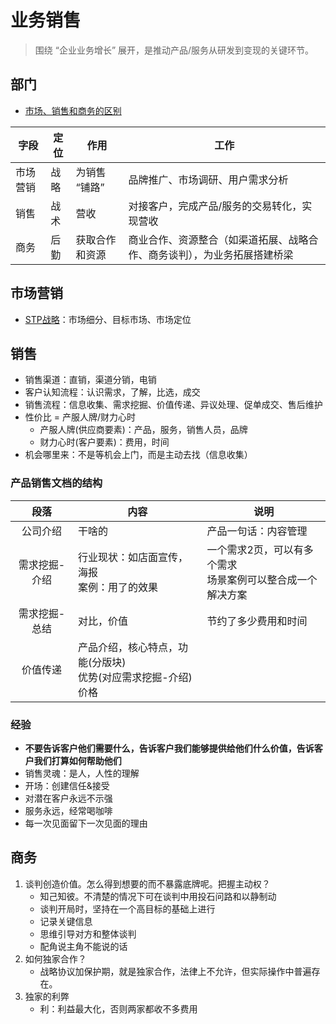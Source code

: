 # 业务销售
> 围绕 “企业业务增长” 展开，是推动产品/服务从研发到变现的关键环节。

## 部门
* [市场、销售和商务的区别](http://www.jianshu.com/p/7a9feae822e5)

| 字段 | 定位 | 作用 | 工作 |
| - | - | - | - |
| 市场营销 | 战略 | 为销售 “铺路” | 品牌推广、市场调研、用户需求分析 |
| 销售 | 战术 | 营收 | 对接客户，完成产品/服务的交易转化，实现营收 |
| 商务 | 后勤 | 获取合作和资源 | 商业合作、资源整合（如渠道拓展、战略合作、商务谈判），为业务拓展搭建桥梁 |

## 市场营销
* [STP战略](https://baike.baidu.com/item/STP%E6%88%98%E7%95%A5/5387830)：市场细分、目标市场、市场定位

## 销售
* 销售渠道：直销，渠道分销，电销
* 客户认知流程：认识需求，了解，比选，成交
* 销售流程：信息收集、需求挖掘、价值传递、异议处理、促单成交、售后维护
* 性价比 = 产服人牌/财力心时
    * 产服人牌(供应商要素)：产品，服务，销售人员，品牌
    * 财力心时(客户要素)：费用，时间
* 机会哪里来：不是等机会上门，而是主动去找（信息收集）

### 产品销售文档的结构
| 段落 | 内容 | 说明 |
| :-: | - | - |
| 公司介绍 | 干啥的 | 产品一句话：内容管理 |
| 需求挖掘-介绍 | 行业现状：如店面宣传，海报 <br> 案例：用了的效果 | 一个需求2页，可以有多个需求 <br> 场景案例可以整合成一个解决方案 |
| 需求挖掘-总结 | 对比，价值 | 节约了多少费用和时间 |
| 价值传递 | 产品介绍，核心特点，功能(分版块) <br> 优势(对应需求挖掘-介绍) <br> 价格 |  |

### 经验
* **不要告诉客户他们需要什么，告诉客户我们能够提供给他们什么价值，告诉客户我们打算如何帮助他们**
* 销售灵魂：是人，人性的理解
* 开场：创建信任&接受
* 对潜在客户永远不示强
* 服务永远，经常喝咖啡
* 每一次见面留下一次见面的理由

## 商务
1. 谈判创造价值。怎么得到想要的而不暴露底牌呢。把握主动权？
    * 知己知彼。不清楚的情况下可在谈判中用投石问路和以静制动
    * 谈判开局时，坚持在一个高目标的基础上进行
    * 记录关键信息
    * 思维引导对方和整体谈判
    * 配角说主角不能说的话
1. 如何独家合作？
    * 战略协议加保护期，就是独家合作，法律上不允许，但实际操作中普遍存在。
1. 独家的利弊
    * 利：利益最大化，否则两家都收不多费用